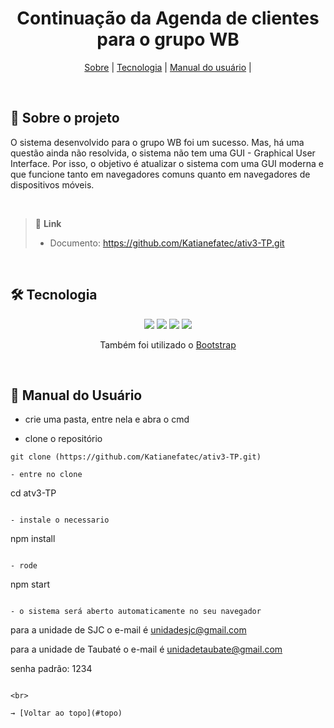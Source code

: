 <div align="center" id=topo>

<h1> Continuação da Agenda de clientes para o grupo WB </h1>

<p>
    <a href="#sobre">Sobre</a> | 
    <a href="#tec">Tecnologia</a> | 
    <a href="#manual">Manual do usuário</a> |
</p>

</div>

<br>

<span id="sobre">

## :mag_right: Sobre o projeto
 O sistema desenvolvido para o grupo WB foi um sucesso. Mas, há uma questão ainda não resolvida, o sistema não tem uma GUI - Graphical User Interface.
 Por isso, o objetivo é atualizar o sistema com uma GUI moderna e que funcione tanto em navegadores comuns quanto em navegadores de dispositivos móveis.
 
<br>

> 🔗 **Link** <br>
> - Documento: https://github.com/Katianefatec/ativ3-TP.git


    
<br>

<span id="tec">

## 🛠️ Tecnologia

<div align="center">
<img src="https://img.shields.io/badge/React-20232A?style=for-the-badge&logo=react&logoColor=61DAFB"/>
<img src="https://img.shields.io/badge/Node.js-339933?style=for-the-badge&logo=nodedotjs&logoColor=white"/>
<img src="https://img.shields.io/badge/JavaScript-323330?style=for-the-badge&logo=javascript&logoColor=F7DF1E"/>
<img src="https://img.shields.io/badge/TypeScript-007ACC?style=for-the-badge&logo=typescript&logoColor=white"/>

 Também foi utilizado o [Bootstrap](https://getbootstrap.com.br/)
</div>

<br>

<span id="manual">

## :scroll: Manual do Usuário

- crie uma pasta, entre nela e abra o cmd

- clone o repositório
~~~
git clone (https://github.com/Katianefatec/ativ3-TP.git)
    
- entre no clone 
~~~
cd atv3-TP
~~~

- instale o necessario 
~~~
npm install
~~~

- rode
~~~   
npm start
~~~

- o sistema será aberto automaticamente no seu navegador

~~~   
para a unidade de SJC o e-mail é unidadesjc@gmail.com

para a unidade de Taubaté o e-mail é unidadetaubate@gmail.com

senha padrão: 1234
~~~

<br>

→ [Voltar ao topo](#topo)
